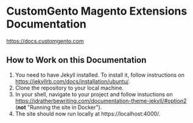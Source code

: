 # CustomGento Magento Extensions Documentation

https://docs.customgento.com

## How to Work on this Documentation
1. You need to have Jekyll installed. To install it, follow instructions on https://jekyllrb.com/docs/installation/ubuntu/.
2. Clone the repository to your local machine.
3. In your shell, navigate to your project and follow instuctions on https://idratherbewriting.com/documentation-theme-jekyll/#option2 (**not** "Running the site in Docker").
4. The site should now run locally at https://localhost:4000/.
